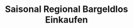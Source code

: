 ---
title: "Saisonal Regional Bargeldlos Einkaufen"
url: /linz/saisonal-regional-bargeldlos-einkaufen/
shop: Lebensmittel
---